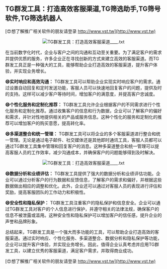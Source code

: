 ## **TG群发工具：打造高效客服渠道,TG筛选助手,TG筛号软件,TG筛选机器人**

[😍想了解推广相关软件的朋友请登录 http://www.vst.tw](http://www.vst.tw)

 <center><img src="https://vst.tw/MP4/tuiguang/png/4.png" alt="TG群发工具：打造高效客服渠道____.txt"></center>

在当前数字化时代，企业与客户之间的沟通和互动至关重要。为了满足客户的需求并提供优质的服务，许多企业正在寻找创新的方式来建立高效的客服渠道。而TG群发工具正是一种强大的工具，能够帮助企业打造高效的客服渠道，提升客户体验，并实现业务增长。

**😄实时响应和高效沟通：**
TG群发工具可以帮助企业实现实时响应客户的需求。通过设置自动回复和定时发送功能，客服人员可以快速地回复客户的问题，提供及时的支持。这样可以减少客户等待时间，增加客户的满意度，并提高客户忠诚度。

**😄个性化服务和定制化推荐：**
TG群发工具允许企业根据客户的不同需求进行个性化服务和定制化推荐。通过收集客户的信息和行为数据，企业可以了解客户的偏好和需求，并针对性地提供相关的产品或服务信息。这种个性化的服务和定制化的推荐可以增加客户的购买意愿，提高转化率。

**😄多渠道整合和统一管理：**
TG群发工具可以将企业的多个客服渠道进行整合和统一管理。无论是通过电子邮件、社交媒体还是其他即时通讯工具，客服人员都可以通过TG群发工具集中管理和回复客户的消息。这种多渠道整合和统一管理可以提高客服人员的工作效率，减少沟通成本，并确保客户的问题能够得到及时解决。

 <center><img src="https://vst.tw/MP4/tuiguang/png/3.png" alt="TG群发工具：打造高效客服渠道____.txt"></center>

**😄数据分析和业绩评估：**
TG群发工具提供了强大的数据分析和业绩评估功能。企业可以通过分析客户的行为数据和反馈信息，了解客户的需求和偏好，并根据这些数据做出相应的调整和优化。此外，企业还可以通过对客服人员的表现进行评估和奖励，提高客服团队的工作动力和积极性。

**😄安全性和隐私保护：**
TG群发工具注重客户的隐私保护和信息安全。企业可以通过TG群发工具对客户的个人信息进行保护，并遵守相关的法律法规，确保客户的信息不被泄露或滥用。这种安全性和隐私保护可以增加客户的信任感，提升企业的声誉和品牌形象。

总结起来，TG群发工具是一个强大而多功能的工具，可以帮助企业打造高效的客服渠道。通过实时响应、个性化服务、多渠道整合、数据分析和隐私保护等功能，企业可以提升客户体验，并实现业务增长。因此，值得企业认真考虑并应用TG群发工具，以建立优秀的客服渠道，满足客户需求，并取得商业成功。

[😍想了解推广相关软件的朋友请登录 http://www.vst.tw](http://www.vst.tw)



